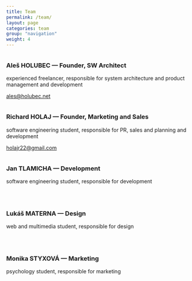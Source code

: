 ```yaml
---
title: Team
permalink: /team/
layout: page
categories: team
group: "navigation"
weight: 4
---
```


<div class="team row">
    <div class="col-xs-2">
        <img src="https://media.licdn.com/mpr/mpr/shrinknp_200_200/p/3/000/2c1/1fc/1a39354.jpg" class="Ximg-responsive shadow img-team" alt="">
    </div>
    <div class="col-xs-10">
        <h3>Aleš HOLUBEC &mdash; Founder, SW Architect</h3>
        <p>experienced freelancer, responsible for system architecture and product management and development</p>
        <p>
            <a href="mailto:ales@holubec.net">ales@holubec.net</a>
            <br>
            <a href="mailto:ales@holubec.net">
                <i class="fa fa-envelope-square fa-2x"></i>
            </a>
            <a href="https://www.linkedin.com/in/alesholubec" target="_blank">
                <i class="fa fa-linkedin-square fa-2x"></i>
            </a>
            <a href="https://twitter.com/aleho70" target="_blank">
                    <i class="fa fa-twitter-square fa-2x"></i>
            </a>
            <a href="https://plus.google.com/107774637900188686783" target="_blank">
                    <i class="fa fa-google-plus-square fa-2x"></i>
            </a>
            <a href="https://www.facebook.com/ales.holubec" target="_blank">
                    <i class="fa fa-facebook-square fa-2x"></i>
            </a>
        </p>
    </div>
</div>
<div class="team row">
    <div class="col-xs-2">
        <img src="https://media.licdn.com/media/p/8/005/0b7/3cc/213b80c.jpg" class="Ximg-responsive shadow img-team" alt="">
    </div>
    <div class="col-xs-10">
        <h3>Richard HOLAJ &mdash; Founder, Marketing and Sales</h3>
        <p>software engineering student, responsible for PR, sales and planning and development</p>
        <p>
            <a href="mailto:holajr22@gmail.com">holajr22@gmail.com</a>
            <br>
            <a href="mailto:holajr22@gmail.com">
                <i class="fa fa-envelope-square fa-2x"></i>
            </a>
            <a href="https://www.linkedin.com/in/richardholaj" target="_blank">
                <i class="fa fa-linkedin-square fa-2x"></i>
            </a>
                    <i class="fa fa-twitter-square fa-2x text-muted"></i>
                    <i class="fa fa-google-plus-square fa-2x text-muted"></i>
                    <i class="fa fa-facebook-square fa-2x text-muted"></i>
        </p>
    </div>
</div>
<div class="team row">
    <div class="col-xs-2">
        <img src="http://placehold.it/150x150" class="Ximg-responsive shadow img-team" alt="">
    </div>
    <div class="col-xs-10">
        <h3>Jan TLAMICHA &mdash; Development</h3>
        <p>software engineering student, responsible for development</p>
        <p>
            <br>
            <a href="mailto:shadow.to.root@gmail.com">
                <i class="fa fa-envelope-square fa-2x text-muted"></i>
            </a>
                <i class="fa fa-linkedin-square fa-2x  text-muted"></i>
                <i class="fa fa-twitter-square fa-2x text-muted"></i>
                <i class="fa fa-google-plus-square fa-2x text-muted"></i>
                <i class="fa fa-facebook-square fa-2x text-muted"></i>
        </p>
    </div>
</div>

<div class="team row">
    <div class="col-xs-2">
        <img src="http://placehold.it/150x150" class="Ximg-responsive shadow img-team" alt="">
    </div>
    <div class="col-xs-10">
        <h3>Lukáš MATERNA &mdash; Design</h3>
        <p>web and multimedia student, responsible for design</p>
        <p>
            <a href="mailto:"></a>
            <br>
                <i class="fa fa-envelope-square fa-2x text-muted"></i>
                <i class="fa fa-linkedin-square fa-2x  text-muted"></i>
                <i class="fa fa-twitter-square fa-2x text-muted"></i>
                <i class="fa fa-google-plus-square fa-2x text-muted"></i>
                <i class="fa fa-facebook-square fa-2x text-muted"></i>
        </p>
    </div>
</div>

<div class="team row">
    <div class="col-xs-2">
        <img src="https://media.licdn.com/media/p/1/005/062/23e/01b2d65.jpg" class="Ximg-responsive shadow img-team" alt="">
    </div>
    <div class="col-xs-10">
        <h3>Monika STYXOVÁ &mdash; Marketing</h3>
        <p>psychology student, responsible for marketing</p>
        <p>
            <br>
                <i class="fa fa-envelope-square fa-2x text-muted"></i>
            <a href="https://www.linkedin.com/in/monikastyxova" target="_blank">
                <i class="fa fa-linkedin-square fa-2x"></i>
            </a>
                    <i class="fa fa-twitter-square fa-2x text-muted"></i>
                    <i class="fa fa-google-plus-square fa-2x text-muted"></i>
                    <i class="fa fa-facebook-square fa-2x text-muted"></i>
        </p>
    </div>
</div>


